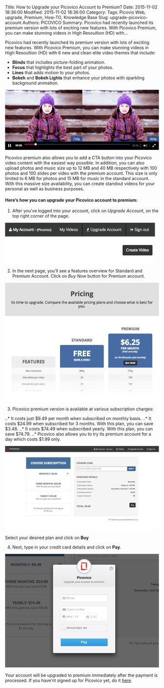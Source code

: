 Title: How to Upgrade your Picovico Account to Premium?
Date: 2015-11-02 18:36:00
Modified: 2015-11-02 18:36:00
Category: 
Tags: Picovio Web, upgrade, Premium, How-TO, Knowledge Base
Slug: upgrade-picovico-account
Authors: PICOVICO
Summary: Picovico had recently launched its premium version with lots of exciting new features. With Picovico Premium, you can make stunning videos in High Resoultion (HD) with...

Picovico had recently launched its premium version with lots of exciting new features. With Picovico Premium, you can make stunning videos in High Resoultion (HD) with 6 new and clean elite video themes that include:

+ __Blinds__ that includes picture-folding animation.
+ __Focus__ that highlights the best part of your photos.
+ __Lines__ that adds motion to your photos. 
+ __Bokeh__ and __Bokeh Lights__ that enhance your photos with sparkling background animation. 

![HD Videos](/theme/images/blog-articles/knowledgebase/upgrade-account/sd_hd.jpg)

Picovico premium also allows you to add a CTA button into your Picovico video content with the easiest way possible.
In addition, you can also upload photos and music size up to 12 MB and 40 MB respectively with 100 photos and 100 slides per video with the premium account. This size is only limited to 6 MB for photos and 15 MB for music in the standard account. With this massive size availability, you can create standout videos for your personal as well as business purposes.

#### Here&#8217;s how you can upgrade your Picovico account to premium: 

1. After you&#8217;ve logged into your account, click on _Upgrade Account_, on the top right corner of the page.

![upgrade videos](/theme/images/blog-articles/knowledgebase/upgrade-account/upgrade.jpg)

2. In the next page, you&#8217;ll see a features overview for Standard and Premium Account. Click on _Buy Now_ button for Premium account. 

![features](/theme/images/blog-articles/knowledgebase/upgrade-account/features.jpg)

3. Picovico premium version is available at various subscription charges:

..* It costs just $9.49 per month when subscribed on monthly basis.
..* It costs $24.99 when subscribed for 3 months. With this plan, you can save $3.48.
..* It costs $74.49 when subscribed yearly. With this plan, you can save $74.79.
..* Picovico also allows you to try its premium account for a day which costs $1.99 only. 

![subscription](/theme/images/blog-articles/knowledgebase/upgrade-account/subscription.jpg)
 
Select your desired plan and click on __Buy__

4. Next, type in your credit card details and click on __Pay__. 

![credit card details](/theme/images/blog-articles/knowledgebase/upgrade-account/credit_card_details.jpg)

Your account will be upgraded to premium immediately after the payment is processed.
If you have&#8217;nt signed up for Picovico yet, do it [here](https://web.picovico.com/en/user/login). 
